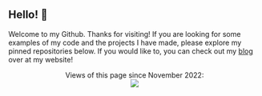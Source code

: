 ## Hello! :wave:

Welcome to my Github. Thanks for visiting! If you are looking for some examples of my code and the projects I have made, please explore my pinned repositories below. If you would like to, you can check out my [blog](https://headblockhead.com) over at my website!

<p align="center"> 
  Views of this page since November 2022: <br>
  <img src="https://profile-counter.glitch.me/headblockhead/count.svg" />
</p>
